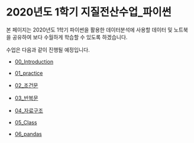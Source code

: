 # 2020년도 1학기 지질전산수업_파이썬

본 페이지는 2020년도 1학기 파이썬을 활용한 데이터분석에 사용할 데이터 및 노트북을 공유하여 보다 수월하게 학습할 수 있도록 하겠습니다.

수업은 다음과 같이 진행될 예정입니다.

- <a href = "https://github.com/Teddy0315/geological_data_with_python/blob/master/Notebook/00_Introdcution.ipynb"> 00_Introduction

  
- <a href = "https://github.com/Teddy0315/geological_data_with_python/blob/master/Notebook/01_practice.ipynb"> 01_practice

- <a href = "https://github.com/Teddy0315/geological_data_with_python/blob/master/Notebook/02_조건문.ipynb"> 02_조건문

- <a href = "https://github.com/Teddy0315/geological_data_with_python/blob/master/Notebook/03_반복문.ipynb"> 03_반복문

- <a href = "https://github.com/Teddy0315/geological_data_with_python/blob/master/Notebook/04_자료구조.ipynb"> 04_자료구조

- <a href = "https://github.com/Teddy0315/geological_data_with_python/blob/master/Notebook/05_Class.ipynb"> 05_Class

- <a href = "https://github.com/Teddy0315/geological_data_with_python/blob/master/Notebook/06_pandas.ipynb"> 06_pandas
